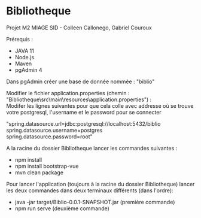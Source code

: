 # Bibliotheque
Projet M2 MIAGE SID - Colleen Callonego, Gabriel Couroux

Prérequis :  
- JAVA 11  
- Node.js
- Maven
- pgAdmin 4  

Dans pgAdmin créer une base de donnée nommée : "biblio"  

Modifier le fichier application.properties (chemin : "Bibliotheque\src\main\resources\application.properties") :   
Modifer les lignes suivantes pour que cela colle avec addresse où se trouve votre postgresql, l'username et le password pour se connecter  
  
"spring.datasource.url=jdbc:postgresql://localhost:5432/biblio  
spring.datasource.username=postgres  
spring.datasource.password=root"   

A la racine du dossier Bibliotheque lancer les commandes suivantes :
- npm install   
- npm install bootstrap-vue
- mvn clean package

Pour lancer l'application (toujours à la racine du dossier Bibliotheque) lancer les deux commandes dans deux terminaux différents (dans l'ordre):   
- java -jar target/Biblio-0.0.1-SNAPSHOT.jar (première commande)  
- npm run serve (deuxième commande)  

